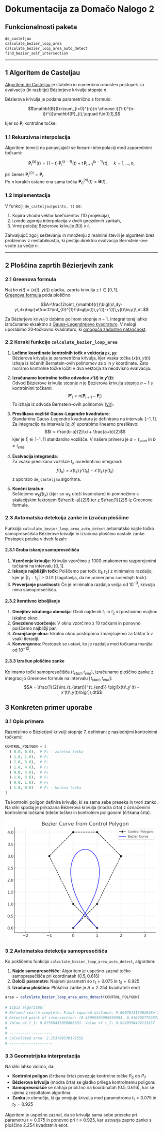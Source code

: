 # Dokumentacija za Domačo Nalogo 2

## Funkcionalnosti paketa

```@docs
de_casteljau
calculate_bezier_loop_area
calculate_bezier_loop_area_auto_detect
find_bezier_self_intersection
```

---

## 1   Algoritem de Casteljau

[Algoritem de Casteljau](https://en.wikipedia.org/wiki/De_Casteljau%27s_algorithm) je stabilen in numerično robusten postopek za evalvacijo (in razbitje) Bézierjeve krivulje stopnje $n$.

Bézierova krivulja je podana parametriično s formulo:

$$\mathbf{B}(t)=\sum_{i=0}^{n}{n \choose i}(1-t)^{n-i}t^{i}\mathbf{P}_{i},\qquad t\in[0,1],$$

kjer so $\mathbf{P}_{i}$ kontrolne točke.

### 1.1   Rekurzivna interpolacija
Algoritem temelji na ponavljajoči se linearni interpolaciji med zaporednimi točkami:

$$\mathbf{P}^{(k)}_{i}(t)=(1-t)\,\mathbf{P}^{(k-1)}_{i}(t)\;+\;t\,\mathbf{P}^{(k-1)}_{i+1}(t),\quad k=1,\dots ,n,$$

pri čemer $\mathbf{P}^{(0)}_{i}=\mathbf{P}_{i}$.  
Po $n$ korakih ostane ena sama točka $\mathbf{P}^{(n)}_{0}(t)=\mathbf{B}(t)$.

### 1.2   Implementacija
V funkciji `de_casteljau(points, t)` se:

1. Kopira vhodni vektor koeficientov (1D projekcija),
2. izvede zgornja interpolacija v dveh gnezdenih zankah,
3. Vrne položaj Bézierove krivulje $B(t)$ v $t$.

Zahvaljujoč zgolj seštevanju in množenju z realnimi števili je algoritem brez problemov z nestabilnostjo, ki pestijo direktno evalvacijo Bernstein-ove vsote za večje $n$.

---

## 2   Ploščina zaprtih Bézierjevih zank

### 2.1 Greenova formula
Naj bo $\mathbf{r}(t)=(x(t),y(t))$ gladka, zaprta krivulja z $t\in[0,1]$.  
[Greenova formula](https://en.wikipedia.org/wiki/Green%27s_theorem) poda ploščino

$$A=\frac12\oint_{\mathbf{r}}\bigl(x\,dy-y\,dx\bigr)=\frac12\int_{0}^{1}\!\bigl[x(t)\,y'(t)-x'(t)\,y(t)\bigr]\,dt.$$

Za Bézierjevo krivuljo dobimo polinom stopnje $n-1$. Integral torej lahko izračunamo eksaktno z [Gauss–Legendrejevo kvadraturo](https://dlmf.nist.gov/3.5). V nalogi uporabimo 20-točkovno kvadraturo, ki [omogoča zadostno natančnost](https://en.wikipedia.org/wiki/Gauss%E2%80%93Legendre_quadrature).

### 2.2   Koraki funkcije `calculate_bezier_loop_area`

1. **Ločimo koordinate kontrolnih točk v vektorja `px`, `py`**:  
   Bézierova krivulja je parametrična krivulja, kjer vsaka točka $(x(t), y(t))$ izhaja iz ločenih Bernstein-ovih polinomov za $x$ in $y$ koordinate. Zato moramo kontrolne točke ločiti v dva vektorja za neodvisno evalvacijo.

2. **Izračunamo kontrolne točke odvodov $x'(t)$ in $y'(t)$**:  
   Odvod Bézierove krivulje stopnje $n$ je Bézierova krivulja stopnje $n-1$ s kontrolnimi točkami:
   $$\mathbf{P}'_{i}=n\bigl(\mathbf{P}_{i+1}-\mathbf{P}_{i}\bigr)$$
   To izhaja iz odvoda Bernstein-ovih polinomov ([vir](https://pages.mtu.edu/~shene/COURSES/cs3621/NOTES/spline/Bezier/bezier-der.html)).

3. **Preslikava vozlišč Gauss-Legendre kvadrature**:  
   Standardna Gauss-Legendre kvadratura je definirana na intervalu $[-1, 1]$. Za integracijo na intervalu $[a, b]$ uporabimo linearno preslikavo:
   $$t = \frac{b-a}{2}\xi + \frac{a+b}{2}$$
   kjer je $\xi \in [-1, 1]$ standardno vozlišče. V našem primeru je $a = t_{start}$ in $b = t_{end}$.

4. **Evalvacija integranda**:  
   Za vsako preslikano vozlišče $t_k$ ovrednotimo integrand:
   $$f(t_k) = x(t_k)\,y'(t_k) - x'(t_k)\,y(t_k)$$
   z uporabo `de_casteljau` algoritma.

5. **Končni izračun**:  
   Seštejemo $w_k f(t_k)$ (kjer so $w_k$ uteži kvadrature) in pomnožimo s skalacijskim faktorjem $\frac{b-a}{2}$ ter z $\frac{1}{2}$ iz Greenove formule.

### 2.3   Avtomatska detekcija zanke in izračun ploščine

Funkcija `calculate_bezier_loop_area_auto_detect` avtomatsko najde točko samopresečišča Bézierove krivulje in izračuna ploščino nastale zanke. Postopek poteka v dveh fazah:

#### 2.3.1   Groba iskanje samopresečišča
1. **Vzorčenje krivulje**: Krivuljo vzorčimo z $1000$ enakomerno razporejenimi točkami na intervalu $[0, 1]$.
2. **Iskanje najbližjih točk**: Poiščemo par točk $(t_1, t_2)$ z minimalno razdaljo, kjer je $|t_1 - t_2| > 0.01$ (zagotavlja, da ne primerjamo sosednjih točk).
3. **Preverjanje pravilnosti**: Če je minimalna razdalja večja od $10^{-3}$, krivulja nima samopresečišča.

#### 2.3.2   Iterativno izboljšanje
1. **Omejitev iskalnega območja**: Okoli najdenih $t_1$ in $t_2$ vzpostavimo majhno iskalno okno.
2. **Gnezdeno vzorčenje**: V oknu vzorčimo z $10$ točkami in ponovno poiščemo najbližji par.
3. **Zmanjšanje okna**: Iskalno okno postopoma zmanjšujemo za faktor $5$ v vsaki iteraciji.
4. **Konvergenca**: Postopek se ustavi, ko je razdalja med točkama manjša od $10^{-12}$.

#### 2.3.3   Izračun ploščine zanke
Ko imamo točki samopresečišča $(t_{start}, t_{end})$, izračunamo ploščino zanke z integracijo Greenove formule na intervalu $[t_{start}, t_{end}]$:
$$A = \frac{1}{2}\int_{t_{start}}^{t_{end}} \bigl[x(t)\,y'(t) - x'(t)\,y(t)\bigr]\,dt$$

## 3   Konkreten primer uporabe

### 3.1   Opis primera

Razmislimo o Bézierjevi krivulji stopnje 7, definirani z naslednjimi kontrolnimi točkami:

```julia
CONTROL_POLYGON = [
  ( 0.0, 0.0),  # P₀ - začetna točka
  ( 1.0, 1.0),  # P₁
  ( 2.0, 3.0),  # P₂
  ( 1.0, 4.0),  # P₃
  ( 0.0, 4.0),  # P₄
  (-1.0, 3.0),  # P₅
  ( 0.0, 1.0),  # P₆
  ( 1.0, 0.0)   # P₇ - končna točka
]
```

Ta kontrolni poligon definira krivuljo, ki se sama sebe preseka in tvori zanko. Na sliki spodaj je prikazana Bézierova krivulja (modra črta) z označenimi kontrolnimi točkami (rdeče točke) in kontrolnim poligonom (črtkana črta).

![Bézierova krivulja z kontrolnimi točkami](assets/bezier_curve.png)

### 3.2   Avtomatska detekcija samopresečišča

Ko pokličemo funkcijo `calculate_bezier_loop_area_auto_detect`, algoritem:

1. **Najde samopresečišče**: Algoritem je uspešno zaznal točko samopresečišča pri koordinatah $(0.5, 0.616)$
2. **Določi parametre**: Najdeni parametri so $t_1 = 0.075$ in $t_2 = 0.925$
3. **Izračuna ploščino**: Ploščina zanke je $A = 2.254$ kvadratnih enot

```julia
area = calculate_bezier_loop_area_auto_detect(CONTROL_POLYGON)

# Izpis algoritma:
# Refined search complete. Final squared distance: 9.860761315262648e-32
# Detected point of intersection: (0.49999999999999983, 0.6162957792872205)
# Value of t_1: 0.07506435058866631. Value of t_2: 0.9249356494113337
#
# --------------------
# Calculated area: 2.253709530172552
# --------------------
```

### 3.3   Geometrijska interpretacija

Na sliki lahko vidimo, da:
- **Kontrolni poligon** (črtkana črta) povezuje kontrolne točke $P_0$ do $P_7$
- **Bézierova krivulja** (modra črta) se gladko prilega kontrolnemu poligonu
- **Samopresečišče** se nahaja približno na koordinatah $(0.5, 0.616)$, kar se ujema z rezultatom algoritma
- **Zanka** je območje, ki ga omejuje krivulja med parametroma $t_1 = 0.075$ in $t_2 = 0.925$

Algoritem je uspešno zaznal, da se krivulja sama sebe preseka pri parametru $t \approx 0.075$ in ponovno pri $t \approx 0.925$, kar ustvarja zaprto zanko s ploščino $2.254$ kvadratnih enot.
